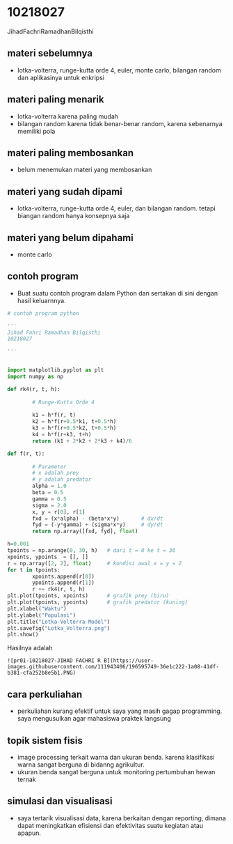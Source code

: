 # 10218027
JihadFachriRamadhanBilqisthi


## materi sebelumnya
+ lotka-volterra, runge-kutta orde 4, euler, monte carlo, bilangan random dan aplikasinya untuk enkripsi


## materi paling menarik
+ lotka-volterra karena paling mudah
+ bilangan random karena tidak benar-benar random, karena sebenarnya memiliki pola


## materi paling membosankan
+ belum menemukan materi yang membosankan


## materi yang sudah dipami
+ lotka-volterra, runge-kutta orde 4, euler, dan bilangan random. tetapi biangan random hanya konsepnya saja


## materi yang belum dipahami
+ monte carlo


## contoh program
+ Buat suatu contoh program dalam Python dan sertakan di sini dengan hasil keluarnnya.

```python
# contoh program python

'''
Jihad Fahri Ramadhan Bilqisthi
10218027

'''


import matplotlib.pyplot as plt
import numpy as np

def rk4(r, t, h):    
    
        # Runge-Kutta Orde 4
        
        k1 = h*f(r, t)
        k2 = h*f(r+0.5*k1, t+0.5*h)
        k3 = h*f(r+0.5*k2, t+0.5*h)
        k4 = h*f(r+k3, t+h)
        return (k1 + 2*k2 + 2*k3 + k4)/6

def f(r, t):
    
        # Parameter
        # x adalah prey
        # y adalah predator
        alpha = 1.0
        beta = 0.5
        gamma = 0.5
        sigma = 2.0
        x, y = r[0], r[1]
        fxd = (x*alpha) - (beta*x*y)       # dx/dt
        fyd = (-y*gamma) + (sigma*x*y)     # dy/dt
        return np.array([fxd, fyd], float) 

h=0.001                               
tpoints = np.arange(0, 30, h)   # dari t = 0 ke t = 30      
xpoints, ypoints  = [], []
r = np.array([2, 2], float)     # kondisi awal x = y = 2
for t in tpoints:
        xpoints.append(r[0])          
        ypoints.append(r[1])          
        r += rk4(r, t, h)             
plt.plot(tpoints, xpoints)      # grafik prey (biru)
plt.plot(tpoints, ypoints)      # grafik predator (kuning)
plt.xlabel("Waktu")
plt.ylabel("Populasi")
plt.title("Lotka-Volterra Model")
plt.savefig("Lotka_Volterra.png")
plt.show()
```

Hasilnya adalah

```
![pr01-10218027-JIHAD FACHRI R B](https://user-images.githubusercontent.com/111943406/196595749-36e1c222-1a08-41df-b381-cfa252b8e5b1.PNG)

```


## cara perkuliahan
+ perkuliahan kurang efektif untuk saya yang masih gagap programming. saya mengusulkan agar mahasiswa praktek langsung 


## topik sistem fisis
+ image processing terkait warna dan ukuran benda. karena klasifikasi warna sangat berguna di bidanng agrikultur.
+ ukuran benda sangat berguna untuk monitoring pertumbuhan hewan ternak


## simulasi dan visualisasi
+ saya tertarik visualisasi data, karena berkaitan dengan reporting, dimana dapat meningkatkan efisiensi dan efektivitas suatu kegiatan atau apapun.
